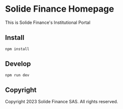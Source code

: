 # Solide Finance Homepage

This is Solide Finance's Institutional Portal

## Install

```
npm install
```

## Develop

```
npm run dev
```

## Copyright

Copyright 2023 Solide Finance SAS. All rights reserved.